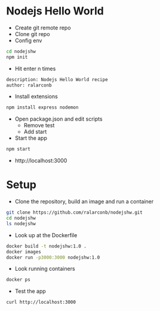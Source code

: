 # Nodejs Hello World
- Create git remote repo
- Clone git repo
- Config env
```sh
cd nodejshw
npm init
```
- Hit enter n times
```sh
description: Nodejs Hello World recipe
author: ralarconb
```
- Install extensions
```sh
npm install express nodemon
```
- Open package.json and edit scripts
  - Remove test
  - Add start
- Start the app
```sh
npm start
```
- http://localhost:3000
# Setup
- Clone the repository, build an image and run a container
```sh
git clone https://github.com/ralarconb/nodejshw.git
cd nodejshw
ls nodejshw
```
- Look up at the Dockerfile
```sh
docker build -t nodejshw:1.0 .
docker images
docker run -p3000:3000 nodejshw:1.0
```
- Look running containers
```sh
docker ps
```
- Test the app
```
curl http://localhost:3000
```

